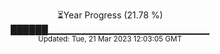<p align="center">
⏳Year Progress (21.78 %) <br>
██████▁▁▁▁▁▁▁▁▁▁▁▁▁▁▁▁▁▁▁▁▁▁▁▁ <br>
<sub>Updated: Tue, 21 Mar 2023 12:03:05 GMT</sub>
</p>

